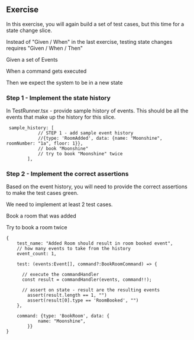 


## Exercise

In this exercise, you will again build a set of test cases, but this time for a state change slice.

Instead of "Given / When" in the last exercise, testing state changes requires "Given / When / Then"

Given a set of Events

When a command gets executed

Then we expect the system to be in a new state

### Step 1 - Implement the state history

In TestRunner.tsx - provide sample history of events.
This should be all the events that make up the history for this slice.

```
 sample_history: [
            // STEP 1 - add sample event history
            //{type: 'RoomAdded', data: {name: "Moonshine", roomNumber: "1a", floor: 1}},
            // book "Moonshine"
            // try to book "Moonshine" twice
        ],
```

### Step 2 - Implement the correct assertions

Based on the event history, you will need to provide the correct 
assertions to make the test cases green.

We need to implement at least 2 test cases.

Book a room that was added

Try to book a room twice

```
{
    test_name: "Added Room should result in room booked event",
    // how many events to take from the history
    event_count: 1,
    
    test: (events:Event[], command?:BookRoomCommand) => {
      
      // execute the commandHandler
      const result = commandHandler(events, command!!);
      
      // assert on state - result are the resulting events
        assert(result.length == 1, "")
        assert(result[0].type == 'RoomBooked', "")
    },
    
    command: {type: 'BookRoom', data: {
            name: "Moonshine",
        }}
}
```